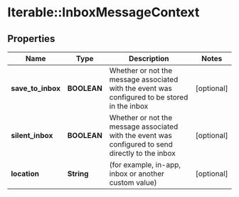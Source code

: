 # Iterable::InboxMessageContext

## Properties
Name | Type | Description | Notes
------------ | ------------- | ------------- | -------------
**save_to_inbox** | **BOOLEAN** | Whether or not the message associated with the event was configured to be stored in the inbox | [optional] 
**silent_inbox** | **BOOLEAN** | Whether or not the message associated with the event was configured to send directly to the inbox | [optional] 
**location** | **String** | (for example, in-app, inbox or another custom value) | [optional] 

